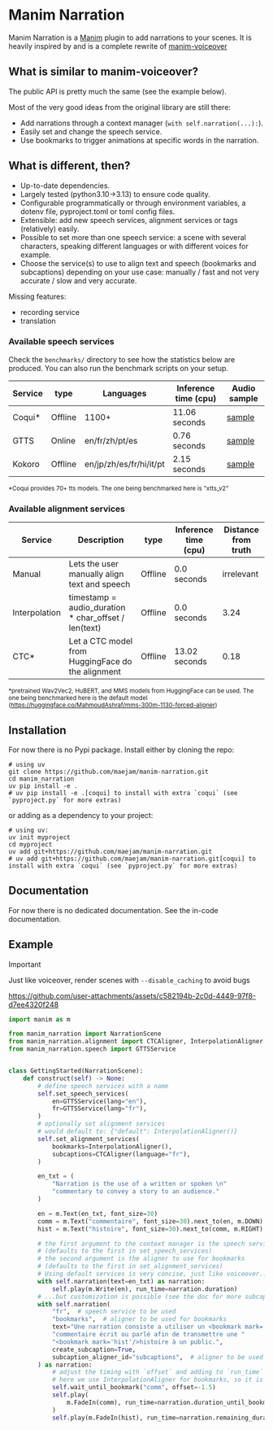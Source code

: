 # Manim Narration

Manim Narration is a [Manim](https://manim.community) plugin to add narrations to your scenes.
It is heavily inspired by and is a complete rewrite of [manim-voiceover](https://github.com/ManimCommunity/manim-voiceover)


## What is similar to manim-voiceover?

The public API is pretty much the same (see the example below).

Most of the very good ideas from the original library are still there:
- Add narrations through a context manager (`with self.narration(...):`).
- Easily set and change the speech service.
- Use bookmarks to trigger animations at specific words in the narration.


## What is different, then?

- Up-to-date dependencies.
- Largely tested (python3.10->3.13) to ensure code quality.
- Configurable programmatically or through environment variables, a dotenv file, pyproject.toml or toml config files.
- Extensible: add new speech services, alignment services or tags (relatively) easily.
- Possible to set more than one speech service: a scene with several characters, speaking different languages or with different voices for example.
- Choose the service(s) to use to align text and speech (bookmarks and subcaptions) depending on your use case: manually / fast and not very accurate / slow and very accurate.

Missing features:
- recording service
- translation


### Available speech services

Check the `benchmarks/` directory to see how the statistics below are produced. You can also run the benchmark scripts on your setup.

| Service   | type    | Languages              | Inference time (cpu)   | Audio sample                                               |
|-----------|---------|------------------------|------------------------|------------------------------------------------------------|
| Coqui*    | Offline | 1100+                  | 11.06 seconds          | [sample](benchmarks/narrations/CoquiService.wav?raw=True)  |
| GTTS      | Online  | en/fr/zh/pt/es         | 0.76 seconds           | [sample](benchmarks/narrations/GTTSService.wav?raw=True)   |
| Kokoro    | Offline | en/jp/zh/es/fr/hi/it/pt| 2.15 seconds           | [sample](benchmarks/narrations/KokoroService.wav?raw=True) |

<sub>*Coqui provides 70+ tts models. The one being benchmarked here is "xtts_v2"</sub>

### Available alignment services

| Service       | Description                                          | type    | Inference time (cpu)   | Distance from truth |
|---------------|------------------------------------------------------|---------|------------------------|---------------------|
| Manual        | Lets the user manually align text and speech         | Offline | 0.0 seconds            |          irrelevant |
| Interpolation | timestamp = audio_duration * char_offset / len(text) | Offline | 0.0 seconds            |                3.24 |
| CTC*          | Let a CTC model from HuggingFace do the alignment    | Offline | 13.02 seconds          |                0.18 |

<sub>*pretrained Wav2Vec2, HuBERT, and MMS models from HuggingFace can be used. The one being benchmarked here is the default model (https://huggingface.co/MahmoudAshraf/mms-300m-1130-forced-aligner)</sub>


## Installation

For now there is no Pypi package. Install either by cloning the repo:
```
# using uv
git clone https://github.com/maejam/manim-narration.git
cd manim_narration
uv pip install -e .
# uv pip install -e .[coqui] to install with extra `coqui` (see `pyproject.py` for more extras)
```
or adding as a dependency to your project:
```
# using uv:
uv init myproject
cd myproject
uv add git+https://github.com/maejam/manim-narration.git
# uv add git+https://github.com/maejam/manim-narration.git[coqui] to install with extra `coqui` (see `pyproject.py` for more extras)
```


## Documentation
For now there is no dedicated documentation. See the in-code documentation.


## Example

> [!IMPORTANT]
> Just like voiceover, render scenes with `--disable_caching` to avoid bugs




https://github.com/user-attachments/assets/c582194b-2c0d-4449-97f8-d7ee4320f248





```python
import manim as m

from manim_narration import NarrationScene
from manim_narration.alignment import CTCAligner, InterpolationAligner
from manim_narration.speech import GTTSService


class GettingStarted(NarrationScene):
    def construct(self) -> None:
        # define speech services with a name
        self.set_speech_services(
            en=GTTSService(lang="en"),
            fr=GTTSService(lang="fr"),
        )
        # optionally set alignment services
        # would default to: {"default": InterpolationAligner()}
        self.set_alignment_services(
            bookmarks=InterpolationAligner(),
            subcaptions=CTCAligner(language="fr"),
        )

        en_txt = (
            "Narration is the use of a written or spoken \n"
            "commentary to convey a story to an audience."
        )

        en = m.Text(en_txt, font_size=30)
        comm = m.Text("commentaire", font_size=30).next_to(en, m.DOWN)
        hist = m.Text("histoire", font_size=30).next_to(comm, m.RIGHT)

        # the first argument to the context manager is the speech service to use.
        # (defaults to the first in set_speech_services)
        # the second argument is the aligner to use for bookmarks
        # (defaults to the first in set_alignment_services)
        # Using default services is very concise, just like voiceover...
        with self.narration(text=en_txt) as narration:
            self.play(m.Write(en), run_time=narration.duration)
        # ...but customization is possible (see the doc for more subcaption options)
        with self.narration(
            "fr",  # speech service to be used
            "bookmarks",  # aligner to be used for bookmarks
            text="Une narration consiste a utiliser un <bookmark mark='comm'/>"
            "commentaire écrit ou parlé afin de transmettre une "
            "<bookmark mark='hist'/>histoire à un public.",
            create_subcaption=True,
            subcaption_aligner_id="subcaptions",  # aligner to be used for subcaptions
        ) as narration:
            # adjust the timing with `offset` and adding to `run_time` if needed
            # here we use InterpolationAligner for bookmarks, so it is likely needed
            self.wait_until_bookmark("comm", offset=-1.5)
            self.play(
                m.FadeIn(comm), run_time=narration.duration_until_bookmark("hist") - 0.5
            )
            self.play(m.FadeIn(hist), run_time=narration.remaining_duration)
```
